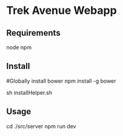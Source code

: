 Trek Avenue Webapp
==================

Requirements
------------
node
npm

Install
-------
#Globally install bower
npm install -g bower

sh installHelper.sh

Usage
-----
cd ./src/server
npm run dev